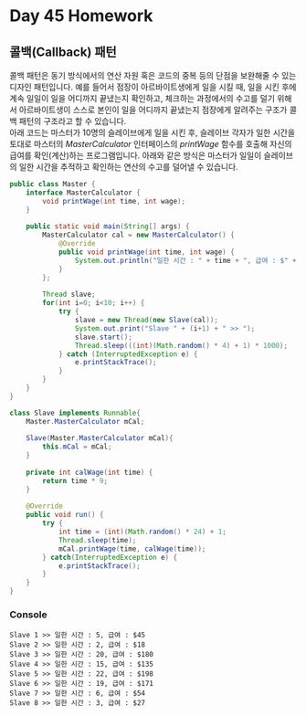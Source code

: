 # Day 45 Homework

## 콜백(Callback) 패턴
콜백 패턴은 동기 방식에서의 연산 자원 혹은 코드의 중복 등의 단점을 보완해줄 수 있는 디자인 패턴입니다. 예를 들어서 점장이 아르바이트생에게 일을 시킬 때, 일을 시킨 후에 계속 일일이 일을 어디까지 끝냈는지 확인하고, 체크하는 과정에서의 수고를 덜기 위해서 아르바이트생이 스스로 본인이 일을 어디까지 끝냈는지 점장에게 알려주는 구조가 콜백 패턴의 구조라고 할 수 있습니다.  
아래 코드는 마스터가 10명의 슬레이브에게 일을 시킨 후, 슬레이브 각자가 일한 시간을 토대로 마스터의 *MasterCalculator* 인터페이스의 *printWage* 함수를 호출해 자신의 급여를 확인(계산)하는 프로그램입니다. 아래와 같은 방식은 마스터가 일일이 슬레이브의 일한 시간을 추적하고 확인하는 연산의 수고를 덜어낼 수 있습니다.  

```java
public class Master {
	interface MasterCalculator {
		void printWage(int time, int wage);
	}
	
	public static void main(String[] args) {
		MasterCalculator cal = new MasterCalculator() {
			@Override
			public void printWage(int time, int wage) {
				System.out.println("일한 시간 : " + time + ", 급여 : $" + time * 9);
			}
		};
		
		Thread slave;
		for(int i=0; i<10; i++) {
			try {
				slave = new Thread(new Slave(cal));
				System.out.print("Slave " + (i+1) + " >> ");
				slave.start();
				Thread.sleep(((int)(Math.random() * 4) + 1) * 1000);
			} catch (InterruptedException e) {
				e.printStackTrace();
			}
		}
	}
}

class Slave implements Runnable{
	Master.MasterCalculator mCal;
	
	Slave(Master.MasterCalculator mCal){
		this.mCal = mCal;
	}
	
	private int calWage(int time) {
		return time * 9;
	}
	
	@Override
	public void run() {
		try {
			int time = (int)(Math.random() * 24) + 1;
			Thread.sleep(time);
			mCal.printWage(time, calWage(time));
		} catch(InterruptedException e) {
			e.printStackTrace();
		}
	}
}
```
### Console
```
Slave 1 >> 일한 시간 : 5, 급여 : $45
Slave 2 >> 일한 시간 : 2, 급여 : $18
Slave 3 >> 일한 시간 : 20, 급여 : $180
Slave 4 >> 일한 시간 : 15, 급여 : $135
Slave 5 >> 일한 시간 : 22, 급여 : $198
Slave 6 >> 일한 시간 : 19, 급여 : $171
Slave 7 >> 일한 시간 : 6, 급여 : $54
Slave 8 >> 일한 시간 : 3, 급여 : $27
```
